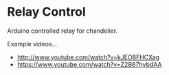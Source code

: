 Relay Control
=============

Arduino controlled relay for chandelier.

Example videos...
* http://www.youtube.com/watch?v=kJEO8FHCXag
* https://www.youtube.com/watch?v=Z2B67hybdAA
